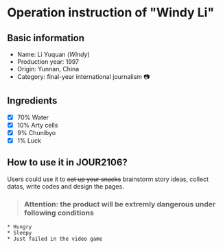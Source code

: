 # Operation instruction of "Windy Li"
## Basic information
* Name: Li Yuquan (*Windy*)
* Production year: 1997
* Origin: Yunnan, China
* Category: final-year international journalism  :camera:
## Ingredients
- [x] 70% Water
- [x] 10% Arty cells
- [x] 9% Chunibyo
- [x] 1% Luck
## How to use it in JOUR2106?
Users could use it to ~~eat up your snacks~~ brainstorm story ideas, collect datas, write codes and design the pages.
> ### Attention: the product will be extremly dangerous under following conditions
    * Hungry
    * Sleepy
    * Just failed in the video game
